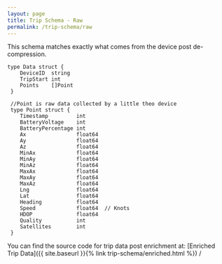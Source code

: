 ```yaml
---
layout: page
title: Trip Schema - Raw
permalink: /trip-schema/raw
---
```


This schema matches exactly what comes from the device post de-compression. 

```
type Data struct {
    DeviceID  string
    TripStart int
    Points    []Point
 }
  
 //Point is raw data collected by a little theo device
 type Point struct {
    Timestamp         int
    BatteryVoltage    int
    BatteryPercentage int
    Ax                float64
    Ay                float64
    Az                float64
    MinAx             float64
    MinAy             float64
    MinAz             float64
    MaxAx             float64
    MaxAy             float64
    MaxAz             float64
    Lng               float64
    Lat               float64
    Heading           float64 
    Speed             float64  // Knots
    HDOP              float64 
    Quality           int     
    Satellites        int     
 }
```


You can find the source code for trip data post enrichment at:
[Enriched Trip Data]({{ site.baseurl }}{% link trip-schema/enriched.html %}) /
